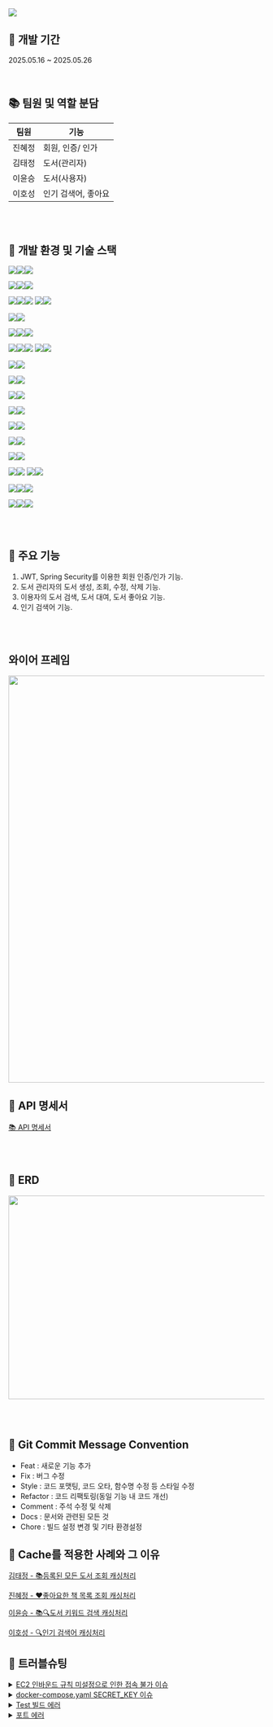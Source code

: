 <img src="https://capsule-render.vercel.app/api?type=waving&height=300&color=gradient&text=Legend%20Book&desc=도서%20대여%20및%20관리%20프로그램&fontAlign=50&fontAlignY=40&descAlignY=55">

## 📅 개발 기간
2025.05.16 ~ 2025.05.26

<br>

## 📚 팀원 및 역할 분담
| 팀원 | 기능 |
| --- | --- |
| 진혜정 | 회원, 인증/ 인가 |
| 김태정 | 도서(관리자) |
| 이윤승 | 도서(사용자) |
| 이호성 | 인기 검색어, 좋아요 |

<br><br>

## 📌 개발 환경 및 기술 스택

<!-- Framework -->
<img src="https://img.shields.io/badge/Framework-4B5563?style=for-the-badge"><img src="https://img.shields.io/badge/SpringBoot-6DB33F?style=for-the-badge&logo=springboot&logoColor=white"><img src="https://img.shields.io/badge/3.4.4-9CA3AF?style=for-the-badge">

<!-- Language -->
<img src="https://img.shields.io/badge/Language-065F46?style=for-the-badge"><img src="https://img.shields.io/badge/Java-007396?style=for-the-badge&logo=openjdk&logoColor=white"><img src="https://img.shields.io/badge/17-9CA3AF?style=for-the-badge">

<!-- ORM -->
<img src="https://img.shields.io/badge/ORM-6B21A8?style=for-the-badge"><img src="https://img.shields.io/badge/Hibernate-59666C?style=for-the-badge&logo=hibernate&logoColor=white"><img src="https://img.shields.io/badge/5.x-9CA3AF?style=for-the-badge">
<img src="https://img.shields.io/badge/ORM-9ACD32?style=for-the-badge"><img src="https://img.shields.io/badge/Spring_Data_JPA-6DB33F?style=for-the-badge&logo=spring&logoColor=white">

<!-- Auto Audit -->
<img src="https://img.shields.io/badge/Auto_Audit-9ACD32?style=for-the-badge"><img src="https://img.shields.io/badge/JPA_Auditing-6DB33F?style=for-the-badge&logo=spring&logoColor=white">

<!-- Database -->
<img src="https://img.shields.io/badge/Database-1E3A8A?style=for-the-badge"><img src="https://img.shields.io/badge/MySQL-4479A1?style=for-the-badge&logo=mysql&logoColor=white"><img src="https://img.shields.io/badge/9.0.x-9CA3AF?style=for-the-badge">

<!-- Infra -->
<img src="https://img.shields.io/badge/Infra-B91C1C?style=for-the-badge"><img src="https://img.shields.io/badge/Redis-DC382D?style=for-the-badge&logo=redis&logoColor=white"><img src="https://img.shields.io/badge/3.0.504-9CA3AF?style=for-the-badge">
<img src="https://img.shields.io/badge/Cloud-232F3E?style=for-the-badge"><img src="https://img.shields.io/badge/Amazon_S3-FF9900?style=for-the-badge&logo=amazons3&logoColor=white">

<!-- Security -->
<img src="https://img.shields.io/badge/Security-9ACD32?style=for-the-badge"><img src="https://img.shields.io/badge/Spring_Security-6DB33F?style=for-the-badge&logo=springsecurity&logoColor=white">

<!-- Code Reduction -->
<img src="https://img.shields.io/badge/Code_Reduction-FF7F7F?style=for-the-badge"><img src="https://img.shields.io/badge/Lombok-DC382D?style=for-the-badge&logo=lombok&logoColor=white">

<!-- Validation -->
<img src="https://img.shields.io/badge/Validation-7BAAF7?style=for-the-badge"><img src="https://img.shields.io/badge/Validation_Tool-0052CC?style=for-the-badge&logo=checkmarx&logoColor=white">

<!-- Test Tool -->
<img src="https://img.shields.io/badge/TestTool-F59E0B?style=for-the-badge"><img src="https://img.shields.io/badge/Postman-FF6C37?style=for-the-badge&logo=postman&logoColor=white">

<!-- ERD Tool -->
<img src="https://img.shields.io/badge/ERDTool-0369A1?style=for-the-badge"><img src="https://img.shields.io/badge/ErdCloud-0096C7?style=for-the-badge">

<!-- Communication -->
<img src="https://img.shields.io/badge/Communication-3B0764?style=for-the-badge"><img src="https://img.shields.io/badge/Slack-4A154B?style=for-the-badge&logo=slack&logoColor=white">

<!-- Docs -->
<img src="https://img.shields.io/badge/Docs-111827?style=for-the-badge"><img src="https://img.shields.io/badge/Notion-000000?style=for-the-badge&logo=notion&logoColor=white">

<!-- VCS -->
<img src="https://img.shields.io/badge/VCS-1F2937?style=for-the-badge"><img src="https://img.shields.io/badge/Git-F05032?style=for-the-badge&logo=git&logoColor=white">
<img src="https://img.shields.io/badge/VCS-1F2937?style=for-the-badge"><img src="https://img.shields.io/badge/GitHub-181717?style=for-the-badge&logo=github&logoColor=white">

<!-- IDE -->
<img src="https://img.shields.io/badge/IDE-7C3AED?style=for-the-badge"><img src="https://img.shields.io/badge/IntelliJIDEA-000000?style=for-the-badge&logo=intellijidea&logoColor=white"><img src="https://img.shields.io/badge/2024.1-9CA3AF?style=for-the-badge">

<!-- CI/CD -->
<img src="https://img.shields.io/badge/CI/CD-0db7ed?style=for-the-badge"><img src="https://img.shields.io/badge/docker-257bd6?style=for-the-badge&logo=docker&logoColor=white"><img src="https://img.shields.io/badge/28.1.1-9CA3AF?style=for-the-badge">


<br><br>

## 📌 주요 기능 
1. JWT, Spring Security를 이용한 회원 인증/인가 기능.
2. 도서 관리자의 도서 생성, 조회, 수정, 삭제 기능.
3. 이용자의 도서 검색, 도서 대여, 도서 좋아요 기능.
4. 인기 검색어 기능.

<br><br>

## 와이어 프레임
<img src="https://github.com/user-attachments/assets/93b555e6-5dce-40ff-9f58-efc3086ab595" width="800px" height="800px">



## 📌 API 명세서

[📚 API 명세서](https://www.notion.so/teamsparta/API-1fc2dc3ef51480369be2de083dbb66f8)

<br><br>

## 📌 ERD

<img src="https://github.com/user-attachments/assets/bb6eb718-5567-4af3-9e51-17a7efabf881" width="800px" height="400px">


<br><br>

## 📌 Git Commit Message Convention

* Feat : 새로운 기능 추가
* Fix : 버그 수정
* Style : 코드 포맷팅, 코드 오타, 함수명 수정 등 스타일 수정
* Refactor : 코드 리팩토링(동일 기능 내 코드 개선)
* Comment : 주석 수정 및 삭제
* Docs : 문서와 관련된 모든 것
* Chore : 빌드 설정 변경 및 기타 환경설정


## 📌 Cache를 적용한 사례와 그 이유
[김태정 - 📚등록된 모든 도서 조회 캐싱처리](/docs/taejeong.md) <br>

[진혜정 - ❤️좋아요한 책 목록 조회 캐싱처리](/docs/hyejeong.md) <br>

[이윤승 - 📚🔍도서 키워드 검색 캐싱처리](/docs/taejeong.md) <br>

[이호성 - 🔍인기 검색어 캐싱처리](/docs/hyejeong.md) <br>

## 📌 트러블슈팅

<details>
<summary> <a href="https://www.notion.so/teamsparta/AWS-EC2-1fb2dc3ef5148060b59bcb4e221a8922?pvs=4"> EC2 인바운드 규칙 미설정으로 인한 접속 불가 이슈 </a> </summary>
<div markdown="1">
<br>


```
## 문제 상황

- AWS EC2 인스턴스를 실행한 후, 프론트엔드나 백엔드 서버에 접속하려 했으나 브라우저/클라이언트에서 연결되지 않음. 
- 서버는 정상적으로 실행 중이었고, 로컬에서는 잘 작동함.


## 원인 분석
- EC2 인스턴스 보안 그룹 인바운드 규칙에 8080 포트를 허용하지 않았음.
   → 외부에서 해당 포트로 접근 불가.


## 해결 방법
- EC2 인스턴스의 보안 그룹 - 인바운드 규칙에 다음 설정 추가
  - 포트 범위 : 8080
  - 프로토콜 : TCP
  - 소스 : 0.0.0.0/0


💡 개발 초기에는 `0.0.0.0/0`으로 설정하되, 배포 시에는 제한된 IP로 수정할 것

💡 EC2 사용 시 보안 그룹 인바운드 설정은 필수이며, 사용하는 포트 번호를 정확히 열어줘야 외부에서 접근 가능함

```


</div>
</details>

<details>
<summary> <a href="https://www.notion.so/teamsparta/docker-compose-yaml-1fb2dc3ef5148026aa64f61d1d1faa98?pvs=4"> docker-compose.yaml SECRET_KEY 이슈 </a> </summary>
<div markdown="1">
<br>


```
## 문제 상황

- AWS EC2 서버에 Spring Boot 애플리케이션을 Docker 환경에서 배포하고 실행 시 SECRET_KEY를 가져오지 못해 실행 오류가 발생.


## 원인 분석
- .env 파일에서 SECRET_KEY를 읽도록 설정해두었음.
- docker-compose.yaml 파일 environment 항목에 SECRET_KEY 가 지정되지 않았음.
   →  애플리케이션이 SECRET_KEY 를 읽지 못하는 상황 발생.


## 해결 방법
- docker-compose.yaml 파일의 environment에 SECRET_KEY 지정.

```

</div>
</details>

</details>

<details>
<summary> <a href="https://www.notion.so/teamsparta/DB-test-DB-1fb2dc3ef514802c8b14d51b9912da46?pvs=4"> Test 빌드 에러 </a> </summary>
<div markdown="1">
<br>


```
## 문제 상황
- Test 빌드 시, 기존 데이터베이스와 연결이 되지 않는 이슈 발생.


## 원인 분석
- 기존 application.yaml 설정은 update인데, 테스트 코드 데이터베이스는 create-drop 형식으로 만들어줘야할 것으로 추측.
   → 테스트 코드는 테이블이 없는 상태이기 때문에.
- application-test.yml을 추가로 생성해주기.


## 해결 방법
- application-test.yml을 추가로 생성 후 빌드.

💡 Test 환경변수에 application.yaml 에서 사용하던 환경변수들을 입력해줘도 되는데 일일히 설정해줘야 하는 번거로움이 있음.
💡 프로젝트가 크거나, 팀 개발 등인 경우 application-test.yml처럼 분리해놓는 것이 유지보수 및 안전성 측면에서 유리함.

```

</div>
</details>

<details>
<summary> <a href="https://www.notion.so/teamsparta/1fb2dc3ef51480598c7af663f0570611?pvs=4"> 포트 에러 </a> </summary>
<div markdown="1">
<br>


```
## 문제 상황

- 3306 포트가 이미 실행 중이라는 에러가 발생함.


## 원인 분석
- 각자의 개발 환경에서 MySQL이 설치되어 백그라운드에서 실행 중.
- Docker는 동일한 포트를 사용하는 컨테이너를 동시에 실행하려 할 경우, 포트 충돌 오류가 발생.


## 해결 방법
- 팀원별로 각각 포트번호를 다르게 설정.

```

</div>
</details>









